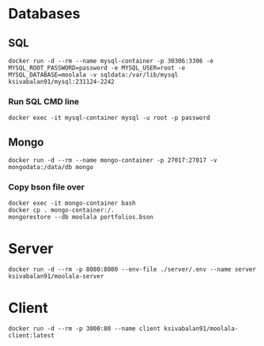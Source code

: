 # Databases

## SQL
```
docker run -d --rm --name mysql-container -p 30306:3306 -e MYSQL_ROOT_PASSWORD=password -e MYSQL_USER=root -e MYSQL_DATABASE=moolala -v sqldata:/var/lib/mysql ksivabalan91/mysql:231124-2242
```
### Run SQL CMD line
```
docker exec -it mysql-container mysql -u root -p password
```
## Mongo
```
docker run -d --rm --name mongo-container -p 27017:27017 -v mongodata:/data/db mongo
```
### Copy bson file over
```
docker exec -it mongo-container bash
docker cp . mongo-container:/.
mongorestore --db moolala portfolios.bson
```
# Server
```
docker run -d --rm -p 8080:8080 --env-file ./server/.env --name server  ksivabalan91/moolala-server
```
# Client
```
docker run -d --rm -p 3000:80 --name client ksivabalan91/moolala-client:latest
```

